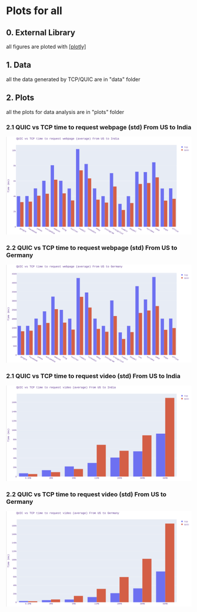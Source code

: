 # Plots for all
## 0. External Library
all figures are ploted with [[plotly]](https://plotly.com/python/)
## 1. Data
all the data generated by TCP/QUIC are in "data" folder
## 2. Plots
all the plots for data analysis are in "plots" folder
### 2.1 QUIC vs TCP time to request webpage (std) From US to India
![image info](./plots/box_webpage_india.png)
### 2.2 QUIC vs TCP time to request webpage (std) From US to Germany
![image info](./plots/box_webpage_germany.png)
### 2.1 QUIC vs TCP time to request video (std) From US to India
![image info](./plots/box_video_india.png)
### 2.2 QUIC vs TCP time to request video (std) From US to Germany
![image info](./plots/box_video_germany.png)